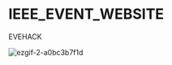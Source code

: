 # IEEE_EVENT_WEBSITE
 EVEHACK
 
 
![ezgif-2-a0bc3b7f1d](https://user-images.githubusercontent.com/94218410/206767679-9f7c4c6d-f050-41ea-97c4-05cbaa4f1d5d.gif)
